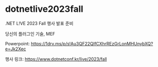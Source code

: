 # dotnetlive2023fall
.NET L!VE 2023 Fall 행사 발표 준비

당신의 플러그인 기술, MEF

Powerpoint: https://1drv.ms/p/s!Au3QF22QIfCXhrREzGrLonMHUnybXQ?e=Jk2Xec

행사 링크: https://www.dotnetconf.kr/live/2023/fall

